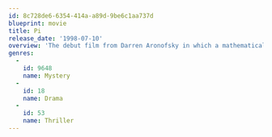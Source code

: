 ```yaml
---
id: 8c728de6-6354-414a-a89d-9be6c1aa737d
blueprint: movie
title: Pi
release_date: '1998-07-10'
overview: 'The debut film from Darren Aronofsky in which a mathematical genius Maximilian Cohen discovers a link in the connection between numbers and reality and thus believes he can predict the future.'
genres:
  -
    id: 9648
    name: Mystery
  -
    id: 18
    name: Drama
  -
    id: 53
    name: Thriller
---
```

